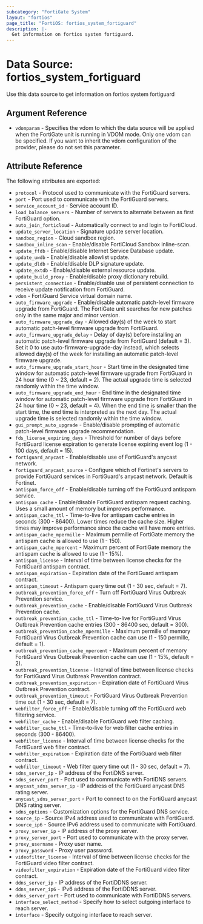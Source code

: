 ```yaml
---
subcategory: "FortiGate System"
layout: "fortios"
page_title: "FortiOS: fortios_system_fortiguard"
description: |-
  Get information on fortios system fortiguard.
---
```


# Data Source: fortios_system_fortiguard
Use this data source to get information on fortios system fortiguard

## Argument Reference


* `vdomparam` - Specifies the vdom to which the data source will be applied when the FortiGate unit is running in VDOM mode. Only one vdom can be specified. If you want to inherit the vdom configuration of the provider, please do not set this parameter.


## Attribute Reference

The following attributes are exported:

* `protocol` - Protocol used to communicate with the FortiGuard servers.
* `port` - Port used to communicate with the FortiGuard servers.
* `service_account_id` - Service account ID.
* `load_balance_servers` - Number of servers to alternate between as first FortiGuard option.
* `auto_join_forticloud` - Automatically connect to and login to FortiCloud.
* `update_server_location` - Signature update server location.
* `sandbox_region` - Cloud sandbox region.
* `sandbox_inline_scan` - Enable/disable FortiCloud Sandbox inline-scan.
* `update_ffdb` - Enable/disable Internet Service Database update.
* `update_uwdb` - Enable/disable allowlist update.
* `update_dldb` - Enable/disable DLP signature update.
* `update_extdb` - Enable/disable external resource update.
* `update_build_proxy` - Enable/disable proxy dictionary rebuild.
* `persistent_connection` - Enable/disable use of persistent connection to receive update notification from FortiGuard.
* `vdom` - FortiGuard Service virtual domain name.
* `auto_firmware_upgrade` - Enable/disable automatic patch-level firmware upgrade from FortiGuard. The FortiGate unit searches for new patches only in the same major and minor version.
* `auto_firmware_upgrade_day` - Allowed day(s) of the week to start automatic patch-level firmware upgrade from FortiGuard.
* `auto_firmware_upgrade_delay` - Delay of day(s) before installing an automatic patch-level firmware upgrade from FortiGuard (default = 3). Set it 0 to use auto-firmware-upgrade-day instead, which selects allowed day(s) of the week for installing an automatic patch-level firmware upgrade.
* `auto_firmware_upgrade_start_hour` - Start time in the designated time window for automatic patch-level firmware upgrade from FortiGuard in 24 hour time (0 ~ 23, default = 2). The actual upgrade time is selected randomly within the time window.
* `auto_firmware_upgrade_end_hour` - End time in the designated time window for automatic patch-level firmware upgrade from FortiGuard in 24 hour time (0 ~ 23, default = 4). When the end time is smaller than the start time, the end time is interpreted as the next day. The actual upgrade time is selected randomly within the time window.
* `gui_prompt_auto_upgrade` - Enable/disable prompting of automatic patch-level firmware upgrade recommendation.
* `fds_license_expiring_days` - Threshold for number of days before FortiGuard license expiration to generate license expiring event log (1 - 100 days, default = 15).
* `fortiguard_anycast` - Enable/disable use of FortiGuard's anycast network.
* `fortiguard_anycast_source` - Configure which of Fortinet's servers to provide FortiGuard services in FortiGuard's anycast network. Default is Fortinet.
* `antispam_force_off` - Enable/disable turning off the FortiGuard antispam service.
* `antispam_cache` - Enable/disable FortiGuard antispam request caching. Uses a small amount of memory but improves performance.
* `antispam_cache_ttl` - Time-to-live for antispam cache entries in seconds (300 - 86400). Lower times reduce the cache size. Higher times may improve performance since the cache will have more entries.
* `antispam_cache_mpermille` - Maximum permille of FortiGate memory the antispam cache is allowed to use (1 - 150).
* `antispam_cache_mpercent` - Maximum percent of FortiGate memory the antispam cache is allowed to use (1 - 15%).
* `antispam_license` - Interval of time between license checks for the FortiGuard antispam contract.
* `antispam_expiration` - Expiration date of the FortiGuard antispam contract.
* `antispam_timeout` - Antispam query time out (1 - 30 sec, default = 7).
* `outbreak_prevention_force_off` - Turn off FortiGuard Virus Outbreak Prevention service.
* `outbreak_prevention_cache` - Enable/disable FortiGuard Virus Outbreak Prevention cache.
* `outbreak_prevention_cache_ttl` - Time-to-live for FortiGuard Virus Outbreak Prevention cache entries (300 - 86400 sec, default = 300).
* `outbreak_prevention_cache_mpermille` - Maximum permille of memory FortiGuard Virus Outbreak Prevention cache can use (1 - 150 permille, default = 1).
* `outbreak_prevention_cache_mpercent` - Maximum percent of memory FortiGuard Virus Outbreak Prevention cache can use (1 - 15%, default = 2).
* `outbreak_prevention_license` - Interval of time between license checks for FortiGuard Virus Outbreak Prevention contract.
* `outbreak_prevention_expiration` - Expiration date of FortiGuard Virus Outbreak Prevention contract.
* `outbreak_prevention_timeout` - FortiGuard Virus Outbreak Prevention time out (1 - 30 sec, default = 7).
* `webfilter_force_off` - Enable/disable turning off the FortiGuard web filtering service.
* `webfilter_cache` - Enable/disable FortiGuard web filter caching.
* `webfilter_cache_ttl` - Time-to-live for web filter cache entries in seconds (300 - 86400).
* `webfilter_license` - Interval of time between license checks for the FortiGuard web filter contract.
* `webfilter_expiration` - Expiration date of the FortiGuard web filter contract.
* `webfilter_timeout` - Web filter query time out (1 - 30 sec, default = 7).
* `sdns_server_ip` - IP address of the FortiDNS server.
* `sdns_server_port` - Port used to communicate with FortiDNS servers.
* `anycast_sdns_server_ip` - IP address of the FortiGuard anycast DNS rating server.
* `anycast_sdns_server_port` - Port to connect to on the FortiGuard anycast DNS rating server.
* `sdns_options` - Customization options for the FortiGuard DNS service.
* `source_ip` - Source IPv4 address used to communicate with FortiGuard.
* `source_ip6` - Source IPv6 address used to communicate with FortiGuard.
* `proxy_server_ip` - IP address of the proxy server.
* `proxy_server_port` - Port used to communicate with the proxy server.
* `proxy_username` - Proxy user name.
* `proxy_password` - Proxy user password.
* `videofilter_license` - Interval of time between license checks for the FortiGuard video filter contract.
* `videofilter_expiration` - Expiration date of the FortiGuard video filter contract.
* `ddns_server_ip` - IP address of the FortiDDNS server.
* `ddns_server_ip6` - IPv6 address of the FortiDDNS server.
* `ddns_server_port` - Port used to communicate with FortiDDNS servers.
* `interface_select_method` - Specify how to select outgoing interface to reach server.
* `interface` - Specify outgoing interface to reach server.

